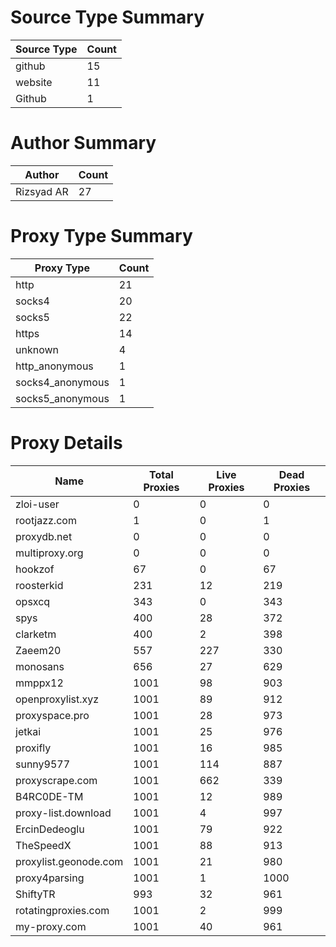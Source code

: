 # Source Type Summary

| Source Type | Count |
|-------------|-------|
| github | 15 |
| website | 11 |
| Github | 1 |


# Author Summary

| Author | Count |
|--------|-------|
| Rizsyad AR | 27 |


# Proxy Type Summary

| Proxy Type | Count |
|------------|-------|
| http | 21 |
| socks4 | 20 |
| socks5 | 22 |
| https | 14 |
| unknown | 4 |
| http_anonymous | 1 |
| socks4_anonymous | 1 |
| socks5_anonymous | 1 |


# Proxy Details

| Name | Total Proxies | Live Proxies | Dead Proxies |
|------|---------------|--------------|---------------|
| zloi-user | 0 | 0 | 0 |
| rootjazz.com | 1 | 0 | 1 |
| proxydb.net | 0 | 0 | 0 |
| multiproxy.org | 0 | 0 | 0 |
| hookzof | 67 | 0 | 67 |
| roosterkid | 231 | 12 | 219 |
| opsxcq | 343 | 0 | 343 |
| spys | 400 | 28 | 372 |
| clarketm | 400 | 2 | 398 |
| Zaeem20 | 557 | 227 | 330 |
| monosans | 656 | 27 | 629 |
| mmppx12 | 1001 | 98 | 903 |
| openproxylist.xyz | 1001 | 89 | 912 |
| proxyspace.pro | 1001 | 28 | 973 |
| jetkai | 1001 | 25 | 976 |
| proxifly | 1001 | 16 | 985 |
| sunny9577 | 1001 | 114 | 887 |
| proxyscrape.com | 1001 | 662 | 339 |
| B4RC0DE-TM | 1001 | 12 | 989 |
| proxy-list.download | 1001 | 4 | 997 |
| ErcinDedeoglu | 1001 | 79 | 922 |
| TheSpeedX | 1001 | 88 | 913 |
| proxylist.geonode.com | 1001 | 21 | 980 |
| proxy4parsing | 1001 | 1 | 1000 |
| ShiftyTR | 993 | 32 | 961 |
| rotatingproxies.com | 1001 | 2 | 999 |
| my-proxy.com | 1001 | 40 | 961 |
